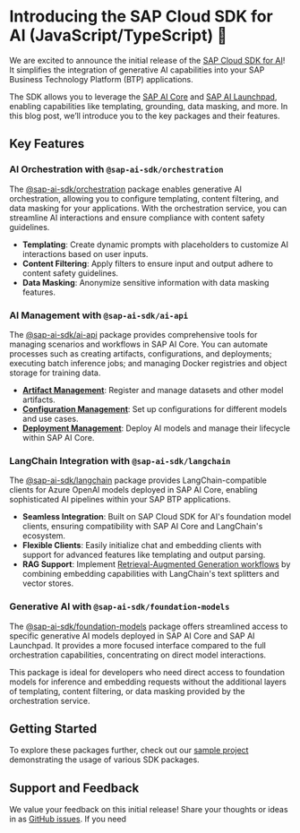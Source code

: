 # Introducing the SAP Cloud SDK for AI (JavaScript/TypeScript) 🎉

We are excited to announce the initial release of the [SAP Cloud SDK for AI](https://github.com/SAP/ai-sdk-js#readme)!
It simplifies the integration of generative AI capabilities into your SAP Business Technology Platform (BTP) applications.

The SDK allows you to leverage the [SAP AI Core](https://help.sap.com/docs/sap-ai-core/sap-ai-core-service-guide/what-is-sap-ai-core) and [SAP AI Launchpad](https://help.sap.com/docs/ai-launchpad/sap-ai-launchpad-user-guide/using-sap-ai-launchpad?locale=en-US), enabling capabilities like templating, grounding, data masking, and more.
In this blog post, we’ll introduce you to the key packages and their features.

## Key Features
### AI Orchestration with `@sap-ai-sdk/orchestration`
The [@sap-ai-sdk/orchestration](https://github.com/SAP/ai-sdk-js/tree/main/packages/orchestration#readme) package enables generative AI orchestration, allowing you to configure templating, content filtering, and data masking for your applications.
With the orchestration service, you can streamline AI interactions and ensure compliance with content safety guidelines.

- **Templating**: Create dynamic prompts with placeholders to customize AI interactions based on user inputs.
- **Content Filtering**: Apply filters to ensure input and output adhere to content safety guidelines.
- **Data Masking**: Anonymize sensitive information with data masking features.

### AI Management with `@sap-ai-sdk/ai-api`
The [@sap-ai-sdk/ai-api](https://github.com/SAP/ai-sdk-js/tree/main/packages/ai-api#readme) package provides comprehensive tools for managing scenarios and workflows in SAP AI Core.
You can automate processes such as creating artifacts, configurations, and deployments; executing batch inference jobs; and managing Docker registries and object storage for training data.

- **[Artifact Management](https://github.com/SAP/ai-sdk-js/tree/main/packages/ai-api#create-an-artifact)**: Register and manage datasets and other model artifacts.
- **[Configuration Management](https://github.com/SAP/ai-sdk-js/tree/main/packages/ai-api#create-a-configuration)**: Set up configurations for different models and use cases.
- **[Deployment Management](https://github.com/SAP/ai-sdk-js/tree/main/packages/ai-api#create-a-deployment)**: Deploy AI models and manage their lifecycle within SAP AI Core.

### LangChain Integration with `@sap-ai-sdk/langchain`
The [@sap-ai-sdk/langchain](https://github.com/SAP/ai-sdk-js/tree/main/packages/langchain#readme) package provides LangChain-compatible clients for Azure OpenAI models deployed in SAP AI Core, enabling sophisticated AI pipelines within your SAP BTP applications.

- **Seamless Integration**: Built on SAP Cloud SDK for AI's foundation model clients, ensuring compatibility with SAP AI Core and LangChain's ecosystem.
- **Flexible Clients**: Easily initialize chat and embedding clients with support for advanced features like templating and output parsing.
- **RAG Support**: Implement [Retrieval-Augmented Generation workflows](https://github.com/SAP/ai-sdk-js/blob/main/sample-code/src/langchain-azure-openai.ts#L65) by combining embedding capabilities with LangChain's text splitters and vector stores.

### Generative AI with `@sap-ai-sdk/foundation-models`
The [@sap-ai-sdk/foundation-models](https://github.com/SAP/ai-sdk-js/tree/main/packages/foundation-models#readme) package offers streamlined access to specific generative AI models deployed in SAP AI Core and SAP AI Launchpad.
It provides a more focused interface compared to the full orchestration capabilities, concentrating on direct model interactions.

This package is ideal for developers who need direct access to foundation models for inference and embedding requests without the additional layers of templating, content filtering, or data masking provided by the orchestration service.

## Getting Started
To explore these packages further, check out our [sample project](https://github.com/SAP/ai-sdk-js/tree/main/sample-code#readme) demonstrating the usage of various SDK packages.

## Support and Feedback
We value your feedback on this initial release!
Share your thoughts or ideas in as [GitHub issues](https://github.com/SAP/ai-sdk-js/issues).
If you need 